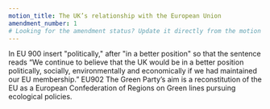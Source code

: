```yaml
---
motion_title: The UK’s relationship with the European Union
amendment_number: 1
# Looking for the amendment status? Update it directly from the motion page!
---
```


In EU 900 insert "politically," after "in a better position" so that the sentence reads “We continue to believe that the UK would be in a better position politically, socially, environmentally and economically if we had maintained our EU membership.”
EU902 The Green Party’s aim is a reconstitution of the EU as a European Confederation of Regions on Green lines pursuing ecological policies.

